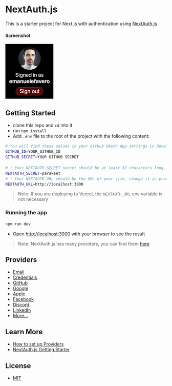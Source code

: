 # NextAuth.js

This is a starter project for Next.js with authentication using [NextAuth.js](https://next-auth.js.org/)

#### Screenshot

<img src="screenshot.png" alt="screenshot" width="150">

## Getting Started

- clone this repo and `cd` into it
- run `npm install`
- Add `.env` file to the root of the project with the following content:

```bash
# You will find these values in your GitHub OAuth App settings in Developer Settings on GitHub (Client ID and client secret), you will need to create a new OAuth App
GITHUB_ID=YOUR_GITHUB_ID
GITHUB_SECRET=YOUR GITHUB SECRET

# ! Your NEXTAUTH_SECRET secret should be at least 32 characters long, not parakeet :)
NEXTAUTH_SECRET=parakeet
# ! Your NEXTAUTH_URL should be the URL of your site, change it in production
NEXTAUTH_URL=http://localhost:3000
```

> Note: If you are deploying to Vercel, the `NEXTAUTH_URL` env variable is not necessary

### Running the app

```bash
npm run dev
```

- Open [http://localhost:3000](http://localhost:3000) with your browser to see the result

> Note: NextAuth.js has many providers, you can find them [here](https://next-auth.js.org/configuration/providers)

## Providers

- [Email](https://next-auth.js.org/configuration/providers/email)
- [Credentials](https://next-auth.js.org/configuration/providers/credentials)
- [GitHub](https://next-auth.js.org/providers/github)
- [Google](https://next-auth.js.org/providers/google)
- [Apple](https://next-auth.js.org/providers/apple)
- [Facebook](https://next-auth.js.org/providers/facebook)
- [Discord](https://next-auth.js.org/providers/discord)
- [LinkedIn](https://next-auth.js.org/providers/linkedin)
- [More...](https://next-auth.js.org/configuration/providers/oauth#built-in-providers)

## Learn More

- [How to set up Providers](https://next-auth.js.org/configuration/providers/oauth#built-in-providers)
- [NextAuth.js Getting Starter](https://next-auth.js.org/getting-started/example)

## License

- [MIT](LICENSE.md)
